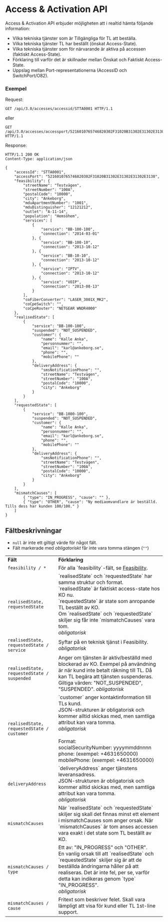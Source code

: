 # Access & Activation API

Access & Activation API erbjuder möjligheten att i realtid hämta följande information:
* Vilka tekniska tjänster som är Tillgängliga för TL att beställa.
* Vilka tekniska tjänster TL har beställt (önskat Access-State).
* Vilka tekniska tjänster som för närvarande är aktiva på accessen (faktiskt Access-State).
* Förklaring till varför det är skillnader mellan Önskat och Faktiskt Access-State.
* Uppslag mellan Port-representationerna (AccessID och SwitchPort/O82).

### Exempel

Request:
```http
GET /api/3.0/accesses/accessid/STTA0001 HTTP/1.1
```
eller
```http
GET /api/3.0/accesses/accessport/5216010765746820302F31020B31302E31302E31302E3130 HTTP/1.1
```

Response:
```http
HTTP/1.1 200 OK
Content-Type: application/json

{
    "accessId": "STTA0001",
    "accessPort": "5216010765746820302F31020B31302E31302E31302E3130",
    "feasibility": {
        "streetName": "Testvägen",
        "streetNumber": "100A",
        "postalCode": "10000",
        "city": "Ankeborg",
        "mduApartmentNumber": "1001",
        "mduDistinguisher": "12121212",
        "outlet": "A-11-14",
        "population": "Hemsöhem",
        "services": [
            {
                "service": "BB-100-100",
                "connection": "2014-03-01"
            }, {
                "service": "BB-100-10",
                "connection": "2013-10-12"
            }, {
                "service": "BB-10-10",
                "connection": "2013-10-12"
            }, {
                "service": "IPTV",
                "connection": "2013-10-12"
            }, {
                "service": "VOIP",
                "connection": "2013-08-13"
            }
        ],
        "coFiberConverter": "LASER_3001X_MK2",
        "coCpeSwitch": "",
        "coCpeRouter": "NETGEAR WNDR4000"
    },
    "realisedState": [
        { 
            "service": "BB-100-100",
            "suspended": "NOT_SUSPENDED",
            "customer": {
                "name": "Kalle Anka",
                "personnummer": "",
                "email": "karl@ankeborg.se",
                "phone": "",
                "mobilePhone": ""
            },
            "deliveryAddress": {
                "smsNotificationPhone": "",
                "streetName": "Testvägen",
                "streetNumber": "100A",
                "postalCode": "10000",
                "city": "Ankeborg"
            }
        }
    ],
    "requestedState": [
        { 
            "service": "BB-1000-100",
            "suspended": "NOT_SUSPENDED",
            "customer": {
                "name": "Kalle Anka",
                "personnummer": "",
                "email": "karl@ankeborg.se",
                "phone": "",
                "mobilePhone": ""
            },
            "deliveryAddress": {
                "smsNotificationPhone": "",
                "streetName": "Testvägen",
                "streetNumber": "100A",
                "postalCode": "10000",
                "city": "Ankeborg"
            }
        }
    ],
    "mismatchCauses": [
        { "type": "IN_PROGRESS", "cause": "" },
        { "type": "OTHER", "cause": "Ny mediaomvandlare är beställd. Tills dess har kunden 100/100." }
    ]
}
```

## Fältbeskrivningar

* `null` är inte ett giltigt värde för något fält.
* Fält markerade med _obligatoriskt_ får inte vara tomma stängen (`""`)

<table>
    <tbody>
        <tr>
            <td><strong>Fält</strong></td>
            <td><strong>Förklaring</strong></td>
        </tr>
        <tr>
            <td>
                <code>feasibility / *</code>
            </td>
            <td>
                För alla `feasibility`-fält, se <a href="feasibility.md">Feasibility</a>.
            </td>
        </tr>
        <tr>
            <td>
                <code>realisedState, requestedState</code>
            </td>
            <td>
                `realisedState` och `requestedState` har samma struktur och format.<br>
                `realisedState` är faktiskt access-state hos KO nu.<br>
                `requestedState` är state som anropande TL beställt av KO.<br>
                Om `realisedState` och `requestedState` skiljer sig får inte `mismatchCauses` vara tom.<br>
                <em>obligatorisk</em>
            </td>
        </tr>
        <tr>
            <td>
                <code>realisedState, requestedState / service</code>
            </td>
            <td>
                Syftar på en teknisk tjänst i Feasibility. <em>obligatorisk</em>
            </td>
        </tr>
        <tr>
            <td>
                <code>realisedState, requestedState / suspended</code>
            </td>
            <td>
                Anger om tjänsten är aktiv/beställd med blockerad av KO. Exempel på användning är när kund inte betalt räkning till TL. Då kan TL begära att tjänsten suspenderas.<br>
                Giltiga värden: "NOT_SUSPENDED", "SUSPENDED". <em>obligatorisk</em><br>
            </td>
        </tr>
        <tr>
            <td>
                <code>realisedState, requestedState / customer</code>
            </td>
            <td>
                `customer` anger kontaktinformation till TLs kund.<br>
                JSON-strukturen är obligatorisk och kommer alltid skickas med, men samtliga attribut kan vara tomma.<br>
                <em>obligatorisk</em><br>
                <br>
                Format:<br>
                socialSecurityNumber: yyyymmddnnnn<br>
                phone: (exempel: +4631650000)<br>
                mobilePhone: (exempel: +4631650000)
            </td>
        </tr>
        <tr>
            <td>
                <code>deliveryAddress</code>
            </td>
            <td>
                `deliveryAddress` anger tjänstens leveransadress.<br>
                JSON-strukturen är obligatorisk och kommer alltid skickas med, men samtliga attribut kan vara tomma.<br>
                <em>obligatorisk</em>
            </td>
        </tr>
        <tr>
            <td>
                <code>mismatchCauses</code>
            </td>
            <td>
                När `realisedState` och `requestedState` skiljer sig skall det finnas minst ett element i mismatchCauses som anger orsak. När `mismatchCauses` är tom anses accessen vara exakt i det state som TL beställt av KO.
            </td>
        </tr>
        <tr>
            <td>
                <code>mismatchCauses / type</code>
            </td>
            <td>
                Ett av: "IN_PROGRESS" och "OTHER".<br>
                En vanlig orsak till att `realisedState` och `requestedState` skiljer sig är att de beställda ändringarna håller på att realiseras. Det är inte fel, per se, varför detta kan indikeras genom `type` "IN_PROGRESS".<br>
                <em>obligatorisk</em>
            </td>
        </tr>
        <tr>
            <td>
                <code>mismatchCauses / cause</code>
            </td>
            <td>
                Fritext som beskriver felet. Skall vara lämpligt att visa för kund eller TL 1st-line support.
            </td>
        </tr>
    </tbody>
</table>
